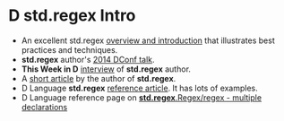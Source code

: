 D std.regex Intro
=================

* An excellent std.regex [overview and introduction](https://dlang.org/articles/regular-expression.html) that illustrates best practices and techniques.
* **std.regex** author's [2014 DConf talk](https://archive.org/details/dconf2014-day01-talk04).
* **This Week in D** [interview](http://arsdnet.net/this-week-in-d/jun-28.html) of **std.regex** author.
* A [short article](https://dlang.org/blog/author/dmitryolshansky/) by the author of **std.regex**.
* D Language **std.regex** [reference article](https://dlang.org/phobos/std\_regex.html). It has lots of examples.
* D Language reference page on [**std.regex**.Regex/regex - multiple declarations](https://dlang.org/library/std/regex/regex.html)
